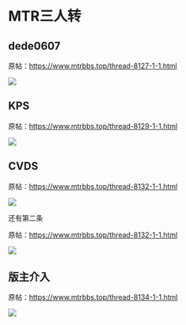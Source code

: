 # MTR三人转

## dede0607

原帖：https://www.mtrbbs.top/thread-8127-1-1.html

![](/others/MTR三人转/dede0607.jpeg)

## KPS

原帖：https://www.mtrbbs.top/thread-8129-1-1.html

![](/others/MTR三人转/KPS.jpeg)

## CVDS

原帖：https://www.mtrbbs.top/thread-8132-1-1.html

![](/others/MTR三人转/CVDS1.jpeg)

还有第二条

原帖：https://www.mtrbbs.top/thread-8132-1-1.html

![](/others/MTR三人转/CVDS2.jpeg)



## 版主介入

原帖：https://www.mtrbbs.top/thread-8134-1-1.html

![](/others/MTR三人转/版主.jpeg)